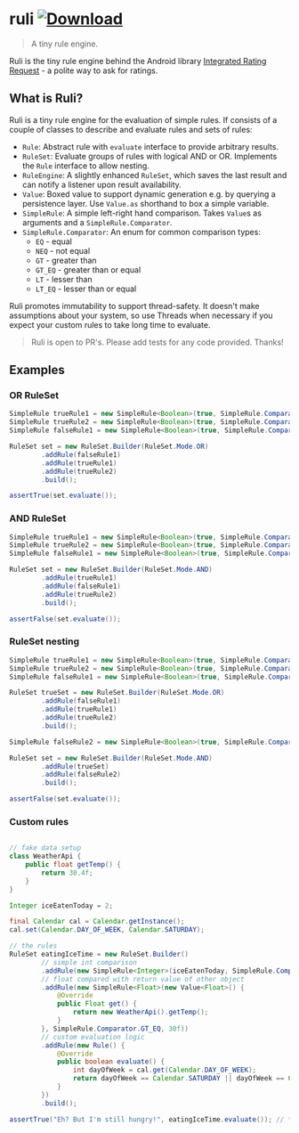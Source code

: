 # ruli [ ![Download](https://api.bintray.com/packages/mediavrog/maven/ruli/images/download.svg) ](https://bintray.com/mediavrog/maven/ruli/_latestVersion)

> A tiny rule engine. 

Ruli is the tiny rule engine behind the Android library
 [Integrated Rating Request](https://github.com/mediavrog/integrated-rating-request) - a polite way to ask for ratings.

## What is Ruli?

Ruli is a tiny rule engine for the evaluation of simple rules. If consists of a couple of classes to describe
 and evaluate rules and sets of rules:

- `Rule`: Abstract rule with `evaluate` interface to provide arbitrary results.
- `RuleSet`: Evaluate groups of rules with logical AND or OR. Implements the `Rule` interface to allow nesting.
- `RuleEngine`: A slightly enhanced `RuleSet`, which saves the last result and can notify a listener upon result availability.
- `Value`: Boxed value to support dynamic generation e.g. by querying a persistence layer.
 Use `Value.as` shorthand to box a simple variable.
- `SimpleRule`: A simple left-right hand comparison. Takes `Value`s as arguments and a `SimpleRule.Comparator`.
- `SimpleRule.Comparator`: An enum for common comparison types: 
  - `EQ` - equal
  - `NEQ` - not equal
  - `GT` - greater than
  - `GT_EQ` - greater than or equal
  - `LT` - lesser than
  - `LT_EQ` - lesser than or equal
  
Ruli promotes immutability to support thread-safety. It doesn't make assumptions about your system, so use Threads
when necessary if you expect your custom rules to take long time to evaluate.

> Ruli is open to PR's. Please add tests for any code provided. Thanks!

## Examples

### OR RuleSet

```java
SimpleRule trueRule1 = new SimpleRule<Boolean>(true, SimpleRule.Comparator.EQ, true);
SimpleRule trueRule2 = new SimpleRule<Boolean>(true, SimpleRule.Comparator.EQ, true);
SimpleRule falseRule1 = new SimpleRule<Boolean>(true, SimpleRule.Comparator.EQ, false);

RuleSet set = new RuleSet.Builder(RuleSet.Mode.OR)
        .addRule(falseRule1)
        .addRule(trueRule1)
        .addRule(trueRule2)
        .build();

assertTrue(set.evaluate());

```

### AND RuleSet  

```java
SimpleRule trueRule1 = new SimpleRule<Boolean>(true, SimpleRule.Comparator.EQ, true);
SimpleRule trueRule2 = new SimpleRule<Boolean>(true, SimpleRule.Comparator.EQ, true);
SimpleRule falseRule1 = new SimpleRule<Boolean>(true, SimpleRule.Comparator.EQ, false);

RuleSet set = new RuleSet.Builder(RuleSet.Mode.AND)
        .addRule(trueRule1)
        .addRule(falseRule1)
        .addRule(trueRule2)
        .build();

assertFalse(set.evaluate());
```

### RuleSet nesting

```java
SimpleRule trueRule1 = new SimpleRule<Boolean>(true, SimpleRule.Comparator.EQ, true);
SimpleRule trueRule2 = new SimpleRule<Boolean>(true, SimpleRule.Comparator.EQ, true);
SimpleRule falseRule1 = new SimpleRule<Boolean>(true, SimpleRule.Comparator.EQ, false);

RuleSet trueSet = new RuleSet.Builder(RuleSet.Mode.OR)
        .addRule(falseRule1)
        .addRule(trueRule1)
        .addRule(trueRule2)
        .build();

SimpleRule falseRule2 = new SimpleRule<Boolean>(true, SimpleRule.Comparator.EQ, false);

RuleSet set = new RuleSet.Builder(RuleSet.Mode.AND)
        .addRule(trueSet)
        .addRule(falseRule2)
        .build();

assertFalse(set.evaluate());
```

### Custom rules

```java

// fake data setup
class WeatherApi {
    public float getTemp() {
        return 30.4f;
    }
}

Integer iceEatenToday = 2;

final Calendar cal = Calendar.getInstance();
cal.set(Calendar.DAY_OF_WEEK, Calendar.SATURDAY);

// the rules
RuleSet eatingIceTime = new RuleSet.Builder()
        // simple int comparison
        .addRule(new SimpleRule<Integer>(iceEatenToday, SimpleRule.Comparator.LT, 5))
        // float compared with return value of other object
        .addRule(new SimpleRule<Float>(new Value<Float>() {
            @Override
            public Float get() {
                return new WeatherApi().getTemp();
            }
        }, SimpleRule.Comparator.GT_EQ, 30f))
        // custom evaluation logic
        .addRule(new Rule() {
            @Override
            public boolean evaluate() {
                int dayOfWeek = cal.get(Calendar.DAY_OF_WEEK);
                return dayOfWeek == Calendar.SATURDAY || dayOfWeek == Calendar.SUNDAY;
            }
        })
        .build();

assertTrue("Eh? But I'm still hungry!", eatingIceTime.evaluate()); // *yum* moar!
```